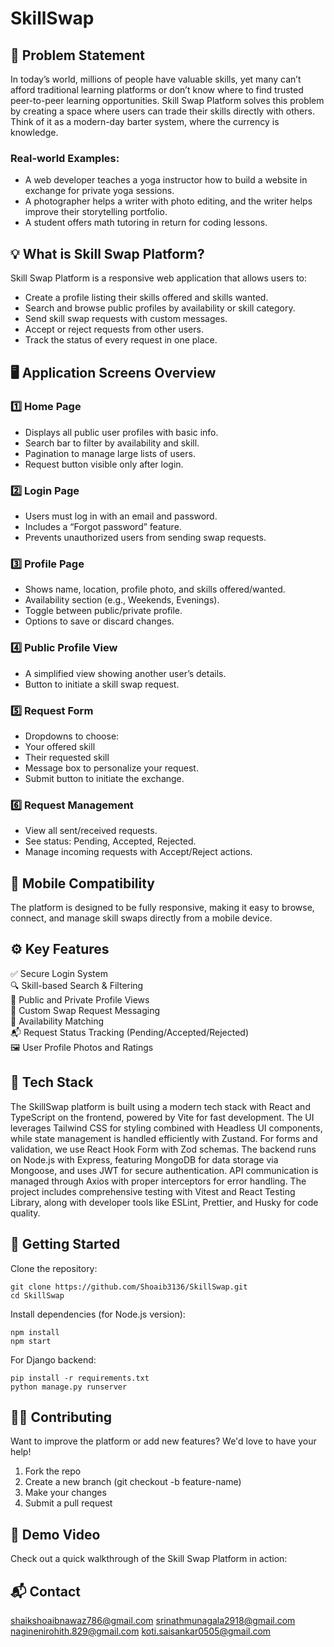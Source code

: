 # SkillSwap

## 🧩 Problem Statement
In today’s world, millions of people have valuable skills, yet many can’t afford traditional learning platforms or don’t know where to find trusted peer-to-peer learning opportunities.
Skill Swap Platform solves this problem by creating a space where users can trade their skills directly with others. Think of it as a modern-day barter system, where the currency is knowledge.

### Real-world Examples:
  + A web developer teaches a yoga instructor how to build a website in exchange for private yoga sessions.
  + A photographer helps a writer with photo editing, and the writer helps improve their storytelling portfolio.
  + A student offers math tutoring in return for coding lessons.

## 💡 What is Skill Swap Platform?
Skill Swap Platform is a responsive web application that allows users to:

  + Create a profile listing their skills offered and skills wanted.
  + Search and browse public profiles by availability or skill category.
  + Send skill swap requests with custom messages.
  + Accept or reject requests from other users.
  + Track the status of every request in one place.

## 🖥️ Application Screens Overview
### 1️⃣ Home Page
  + Displays all public user profiles with basic info.
  + Search bar to filter by availability and skill.
  + Pagination to manage large lists of users.
  + Request button visible only after login.

### 2️⃣ Login Page
  + Users must log in with an email and password.
  + Includes a “Forgot password” feature.
  + Prevents unauthorized users from sending swap requests.

### 3️⃣ Profile Page
  + Shows name, location, profile photo, and skills offered/wanted.
  + Availability section (e.g., Weekends, Evenings).
  + Toggle between public/private profile.
  + Options to save or discard changes.

### 4️⃣ Public Profile View
  + A simplified view showing another user’s details.
  + Button to initiate a skill swap request.

### 5️⃣ Request Form
  + Dropdowns to choose:
  + Your offered skill
  + Their requested skill
  + Message box to personalize your request.
  + Submit button to initiate the exchange.

### 6️⃣ Request Management
  + View all sent/received requests.
  + See status: Pending, Accepted, Rejected.
  + Manage incoming requests with Accept/Reject actions.

## 📱 Mobile Compatibility
The platform is designed to be fully responsive, making it easy to browse, connect, and manage skill swaps directly from a mobile device.

## ⚙️ Key Features
✅ Secure Login System  
🔍 Skill-based Search & Filtering  
👥 Public and Private Profile Views  
📨 Custom Swap Request Messaging  
📅 Availability Matching  
📬 Request Status Tracking (Pending/Accepted/Rejected)  
🖼️ User Profile Photos and Ratings  

## 🤖 Tech Stack
The SkillSwap platform is built using a modern tech stack with React and TypeScript on the frontend, powered by Vite for fast development. The UI leverages Tailwind CSS for styling combined with Headless UI components, while state management is handled efficiently with Zustand. For forms and validation, we use React Hook Form with Zod schemas. The backend runs on Node.js with Express, featuring MongoDB for data storage via Mongoose, and uses JWT for secure authentication. API communication is managed through Axios with proper interceptors for error handling. The project includes comprehensive testing with Vitest and React Testing Library, along with developer tools like ESLint, Prettier, and Husky for code quality.


## 🚀 Getting Started
Clone the repository:
```
git clone https://github.com/Shoaib3136/SkillSwap.git
cd SkillSwap
```

Install dependencies (for Node.js version):
```
npm install
npm start
```

For Django backend:
```
pip install -r requirements.txt
python manage.py runserver
```

## 🧑‍💻 Contributing
Want to improve the platform or add new features? We'd love to have your help!

  1. Fork the repo
  2. Create a new branch (git checkout -b feature-name)
  3. Make your changes
  4. Submit a pull request


## 🎥 Demo Video
Check out a quick walkthrough of the Skill Swap Platform in action:

## 📬 Contact
shaikshoaibnawaz786@gmail.com
srinathmunagala2918@gmail.com
naginenirohith.829@gmail.com
koti.saisankar0505@gmail.com
